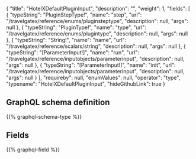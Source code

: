 {
  "title": "HotelXDefaultPluginInput",
  "description": "",
  "weight": 1,
  "fields": [
    {
      "typeString": "PluginStepType!",
      "name": "step",
      "url": "/travelgatex/reference/enums/pluginsteptype",
      "description": null,
      "args": null
    },
    {
      "typeString": "PluginType!",
      "name": "type",
      "url": "/travelgatex/reference/enums/plugintype",
      "description": null,
      "args": null
    },
    {
      "typeString": "String!",
      "name": "name",
      "url": "/travelgatex/reference/scalars/string",
      "description": null,
      "args": null
    },
    {
      "typeString": "[ParameterInput!]",
      "name": "run",
      "url": "/travelgatex/reference/inputobjects/parameterinput",
      "description": null,
      "args": null
    },
    {
      "typeString": "[ParameterInput!]",
      "name": "init",
      "url": "/travelgatex/reference/inputobjects/parameterinput",
      "description": null,
      "args": null
    }
  ],
  "requireby": null,
  "enumValues": null,
  "operator": "type",
  "typename": "HotelXDefaultPluginInput",
  "hideGithubLink": true
}
## GraphQL schema definition

{{% graphql-schema-type %}}

## Fields

{{% graphql-field %}}
